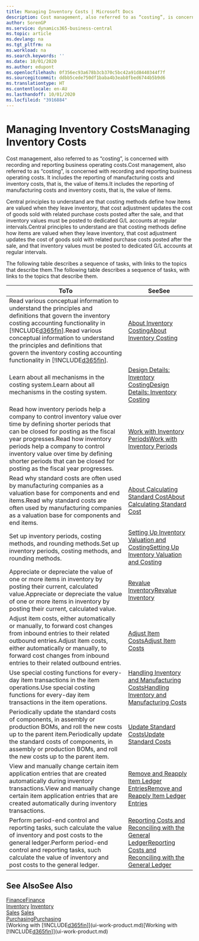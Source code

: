 ```yaml
---
title: Managing Inventory Costs | Microsoft Docs
description: Cost management, also referred to as “costing”, is concerned with recording and reporting business operating costs. It includes the reporting of manufacturing costs and inventory costs, that is, the value of items.
author: SorenGP
ms.service: dynamics365-business-central
ms.topic: article
ms.devlang: na
ms.tgt_pltfrm: na
ms.workload: na
ms.search.keywords: ''
ms.date: 10/01/2020
ms.author: edupont
ms.openlocfilehash: 0f356ec93a678b3cb370c5bc42a91d8440344f7f
ms.sourcegitcommit: ddbb5cede750df1baba4b3eab8fbed6744b5b9d6
ms.translationtype: HT
ms.contentlocale: en-AU
ms.lasthandoff: 10/01/2020
ms.locfileid: "3916884"
---
```

# <a name="managing-inventory-costs"></a><span data-ttu-id="c15a8-104">Managing Inventory Costs</span><span class="sxs-lookup"><span data-stu-id="c15a8-104">Managing Inventory Costs</span></span>
<span data-ttu-id="c15a8-105">Cost management, also referred to as “costing”, is concerned with recording and reporting business operating costs.</span><span class="sxs-lookup"><span data-stu-id="c15a8-105">Cost management, also referred to as “costing”, is concerned with recording and reporting business operating costs.</span></span> <span data-ttu-id="c15a8-106">It includes the reporting of manufacturing costs and inventory costs, that is, the value of items.</span><span class="sxs-lookup"><span data-stu-id="c15a8-106">It includes the reporting of manufacturing costs and inventory costs, that is, the value of items.</span></span>   

<span data-ttu-id="c15a8-107">Central principles to understand are that costing methods define how items are valued when they leave inventory, that cost adjustment updates the cost of goods sold with related purchase costs posted after the sale, and that inventory values must be posted to dedicated G/L accounts at regular intervals.</span><span class="sxs-lookup"><span data-stu-id="c15a8-107">Central principles to understand are that costing methods define how items are valued when they leave inventory, that cost adjustment updates the cost of goods sold with related purchase costs posted after the sale, and that inventory values must be posted to dedicated G/L accounts at regular intervals.</span></span>

<span data-ttu-id="c15a8-108">The following table describes a sequence of tasks, with links to the topics that describe them.</span><span class="sxs-lookup"><span data-stu-id="c15a8-108">The following table describes a sequence of tasks, with links to the topics that describe them.</span></span>

|<span data-ttu-id="c15a8-109">**To**</span><span class="sxs-lookup"><span data-stu-id="c15a8-109">**To**</span></span>|<span data-ttu-id="c15a8-110">**See**</span><span class="sxs-lookup"><span data-stu-id="c15a8-110">**See**</span></span>|  
|------------|-------------|  
|<span data-ttu-id="c15a8-111">Read various conceptual information to understand the principles and definitions that govern the inventory costing accounting functionality in [!INCLUDE[d365fin](includes/d365fin_md.md)].</span><span class="sxs-lookup"><span data-stu-id="c15a8-111">Read various conceptual information to understand the principles and definitions that govern the inventory costing accounting functionality in [!INCLUDE[d365fin](includes/d365fin_md.md)].</span></span>|[<span data-ttu-id="c15a8-112">About Inventory Costing</span><span class="sxs-lookup"><span data-stu-id="c15a8-112">About Inventory Costing</span></span>](finance-learn-about-costing.md)|  
|<span data-ttu-id="c15a8-113">Learn about all mechanisms in the costing system.</span><span class="sxs-lookup"><span data-stu-id="c15a8-113">Learn about all mechanisms in the costing system.</span></span>|[<span data-ttu-id="c15a8-114">Design Details: Inventory Costing</span><span class="sxs-lookup"><span data-stu-id="c15a8-114">Design Details: Inventory Costing</span></span>](design-details-inventory-costing.md)|
|<span data-ttu-id="c15a8-115">Read how inventory periods help a company to control inventory value over time by defining shorter periods that can be closed for posting as the fiscal year progresses.</span><span class="sxs-lookup"><span data-stu-id="c15a8-115">Read how inventory periods help a company to control inventory value over time by defining shorter periods that can be closed for posting as the fiscal year progresses.</span></span>|[<span data-ttu-id="c15a8-116">Work with Inventory Periods</span><span class="sxs-lookup"><span data-stu-id="c15a8-116">Work with Inventory Periods</span></span>](finance-how-to-work-with-inventory-periods.md)|
|<span data-ttu-id="c15a8-117">Read why standard costs are often used by manufacturing companies as a valuation base for components and end items.</span><span class="sxs-lookup"><span data-stu-id="c15a8-117">Read why standard costs are often used by manufacturing companies as a valuation base for components and end items.</span></span>|[<span data-ttu-id="c15a8-118">About Calculating Standard Cost</span><span class="sxs-lookup"><span data-stu-id="c15a8-118">About Calculating Standard Cost</span></span>](finance-about-calculating-standard-cost.md)|
|<span data-ttu-id="c15a8-119">Set up inventory periods, costing methods, and rounding methods.</span><span class="sxs-lookup"><span data-stu-id="c15a8-119">Set up inventory periods, costing methods, and rounding methods.</span></span>|[<span data-ttu-id="c15a8-120">Setting Up Inventory Valuation and Costing</span><span class="sxs-lookup"><span data-stu-id="c15a8-120">Setting Up Inventory Valuation and Costing</span></span>](finance-set-up-inventory-valuation-and-costing.md)|
|<span data-ttu-id="c15a8-121">Appreciate or depreciate the value of one or more items in inventory by posting their current, calculated value.</span><span class="sxs-lookup"><span data-stu-id="c15a8-121">Appreciate or depreciate the value of one or more items in inventory by posting their current, calculated value.</span></span>|[<span data-ttu-id="c15a8-122">Revalue Inventory</span><span class="sxs-lookup"><span data-stu-id="c15a8-122">Revalue Inventory</span></span>](inventory-how-revalue-inventory.md)|
|<span data-ttu-id="c15a8-123">Adjust item costs, either automatically or manually, to forward cost changes from inbound entries to their related outbound entries.</span><span class="sxs-lookup"><span data-stu-id="c15a8-123">Adjust item costs, either automatically or manually, to forward cost changes from inbound entries to their related outbound entries.</span></span>|[<span data-ttu-id="c15a8-124">Adjust Item Costs</span><span class="sxs-lookup"><span data-stu-id="c15a8-124">Adjust Item Costs</span></span>](inventory-how-adjust-item-costs.md)|
|<span data-ttu-id="c15a8-125">Use special costing functions for every-day item transactions in the item operations.</span><span class="sxs-lookup"><span data-stu-id="c15a8-125">Use special costing functions for every-day item transactions in the item operations.</span></span>|[<span data-ttu-id="c15a8-126">Handling Inventory and Manufacturing Costs</span><span class="sxs-lookup"><span data-stu-id="c15a8-126">Handling Inventory and Manufacturing Costs</span></span>](finance-handle-inventory-and-manufacturing-costs.md)|  
|<span data-ttu-id="c15a8-127">Periodically update the standard costs of components, in assembly or production BOMs, and roll the new costs up to the parent item.</span><span class="sxs-lookup"><span data-stu-id="c15a8-127">Periodically update the standard costs of components, in assembly or production BOMs, and roll the new costs up to the parent item.</span></span>|[<span data-ttu-id="c15a8-128">Update Standard Costs</span><span class="sxs-lookup"><span data-stu-id="c15a8-128">Update Standard Costs</span></span>](finance-how-to-update-standard-costs.md)|
|<span data-ttu-id="c15a8-129">View and manually change certain item application entries that are created automatically during inventory transactions.</span><span class="sxs-lookup"><span data-stu-id="c15a8-129">View and manually change certain item application entries that are created automatically during inventory transactions.</span></span>|[<span data-ttu-id="c15a8-130">Remove and Reapply Item Ledger Entries</span><span class="sxs-lookup"><span data-stu-id="c15a8-130">Remove and Reapply Item Ledger Entries</span></span>](finance-how-to-remove-and-reapply-item-entries.md)|
|<span data-ttu-id="c15a8-131">Perform period-end control and reporting tasks, such calculate the value of inventory and post costs to the general ledger.</span><span class="sxs-lookup"><span data-stu-id="c15a8-131">Perform period-end control and reporting tasks, such calculate the value of inventory and post costs to the general ledger.</span></span>|[<span data-ttu-id="c15a8-132">Reporting Costs and Reconciling with the General Ledger</span><span class="sxs-lookup"><span data-stu-id="c15a8-132">Reporting Costs and Reconciling with the General Ledger</span></span>](finance-report-costs-and-reconcile-with-the-general-ledger.md)|

## <a name="see-also"></a><span data-ttu-id="c15a8-133">See Also</span><span class="sxs-lookup"><span data-stu-id="c15a8-133">See Also</span></span>  
 [<span data-ttu-id="c15a8-134">Finance</span><span class="sxs-lookup"><span data-stu-id="c15a8-134">Finance</span></span>](finance.md)  
 <span data-ttu-id="c15a8-135">[Inventory](inventory-manage-inventory.md) </span><span class="sxs-lookup"><span data-stu-id="c15a8-135">[Inventory](inventory-manage-inventory.md) </span></span>  
 <span data-ttu-id="c15a8-136">[Sales](sales-manage-sales.md) </span><span class="sxs-lookup"><span data-stu-id="c15a8-136">[Sales](sales-manage-sales.md) </span></span>  
 [<span data-ttu-id="c15a8-137">Purchasing</span><span class="sxs-lookup"><span data-stu-id="c15a8-137">Purchasing</span></span>](purchasing-manage-purchasing.md)  
 <span data-ttu-id="c15a8-138">[Working with [!INCLUDE[d365fin](includes/d365fin_md.md)]](ui-work-product.md)</span><span class="sxs-lookup"><span data-stu-id="c15a8-138">[Working with [!INCLUDE[d365fin](includes/d365fin_md.md)]](ui-work-product.md)</span></span>
